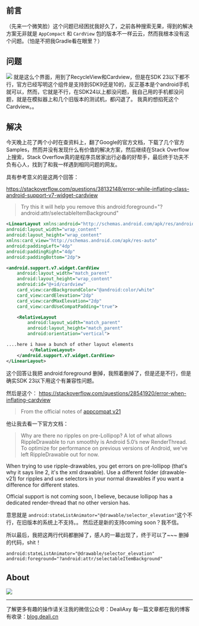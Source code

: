 ## 前言
（先来一个微笑脸）这个问题已经困扰我好久了，之前各种搜索无果，得到的解决方案无非就是 `AppCompact` 和 `CardView` 包的版本不一样云云，然而我根本没有这个问题。（怕是不把我Gradle看在眼里？）

## 问题

![](https://upload-images.jianshu.io/upload_images/8869373-198a79198c023179.png?imageMogr2/auto-orient/strip%7CimageView2/2/w/1240)
就是这么个界面，用到了RecycleView和Cardview，但是在SDK 23以下都不行，官方已经写明这个组件是支持到SDK9还是10的，反正基本是个android手机就可以，然而，它就是不行，在SDK24以上都没问题，我自己用的手机都没问题，就是在模拟器上和几个旧版本的测试机，都闪退了。
我真的想掐死这个Cardview。。


## 解决
今天晚上花了两个小时在查资料上，翻了Google的官方文档，下载了几个官方Samples，然而并没有发现什么有价值的解决方案，然后继续在Stack Overflow上搜索，Stack Overflow真的是程序员居家出行必备的好帮手，最后终于功夫不负有心人，找到了和我一样遇到相同问题的网友。

具有参考意义的是这两个回答：

https://stackoverflow.com/questions/38132148/error-while-inflating-class-android-support-v7-widget-cardview
>Try this it will help you remove this android:foreground="?android:attr/selectableItemBackground"
```xml
<LinearLayout xmlns:android="http://schemas.android.com/apk/res/android"
android:layout_width="wrap_content"
android:layout_height="wrap_content"
xmlns:card_view="http://schemas.android.com/apk/res-auto"
android:paddingLeft="4dp"
android:paddingRight="4dp"
android:paddingBottom="2dp">

<android.support.v7.widget.CardView
    android:layout_width="match_parent"
    android:layout_height="wrap_content"
    android:id="@+id/cardview"
    card_view:cardBackgroundColor="@android:color/white"
    card_view:cardElevation="2dp"
    card_view:cardMaxElevation="2dp"
    card_view:cardUseCompatPadding="true">

    <RelativeLayout
        android:layout_width="match_parent"
        android:layout_height="match_parent"
        android:orientation="vertical">

....here i have a bunch of other layout elements
         </RelativeLayout>
    </android.support.v7.widget.CardView>
</LinearLayout>
```

这个回答让我把 android:foreground 删掉，我照着删掉了，但是还是不行，但是确实SDK 23以下用这个有兼容性问题。


然后是这个：
https://stackoverflow.com/questions/28541920/error-when-inflating-cardview
>From the official notes of [appcompat v21](http://android-developers.blogspot.be/2014/10/appcompat-v21-material-design-for-pre.html)

他让我去看一下官方文档：
>Why are there no ripples on pre-Lollipop? A lot of what allows RippleDrawable to run smoothly is Android 5.0’s new RenderThread. To optimize for performance on previous versions of Android, we've left RippleDrawable out for now.

When trying to use ripple-drawables, you get errors on pre-lollipop (that's why it says line 2, it's the xml drawable). Use a different folder (drawable-v21) for ripples and use selectors in your normal drawables if you want a difference for different states.

Official support is not coming soon, I believe, because lollipop has a dedicated render-thread that no other version has.

意思就是 `android:stateListAnimator="@drawable/selector_elevation"`这个不行，在旧版本的系统上不支持。。
然后还是新的支持coming soon？我不信。

所以最后，我把这两行代码都删掉了，感人的一幕出现了，终于可以了~~~
删掉的代码，shit！
```xml
android:stateListAnimator="@drawable/selector_elevation"
android:foreground="?android:attr/selectableItemBackground"
```


## About
![](https://upload-images.jianshu.io/upload_images/8869373-901590e019f6f85b.png?imageMogr2/auto-orient/strip%7CimageView2/2/w/1240)

---------------
了解更多有趣的操作请关注我的微信公众号：DealiAxy
每一篇文章都在我的博客有收录：[blog.deali.cn](http://blog.deali.cn)